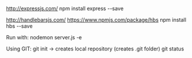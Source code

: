 http://expressjs.com/
npm install express --save


http://handlebarsjs.com/
https://www.npmjs.com/package/hbs
npm install hbs --save


Run with:
nodemon server.js -e

Using GIT:
git init    -> creates local repository (creates .git folder)
git status
